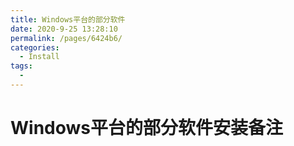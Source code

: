 ```yaml
---
title: Windows平台的部分软件
date: 2020-9-25 13:28:10
permalink: /pages/6424b6/
categories: 
  - Install
tags: 
  - 
---
```


# Windows平台的部分软件安装备注